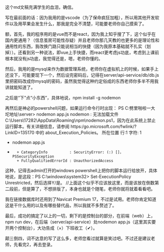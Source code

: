 这个md文稿充满学生的血泪，确信。

写在最前面的话：因为我用的是vscode（为了保命疯狂加粗），所以用其他开发软件以及用苹果会发生什么，那我是完全不清楚，可能要老师你自己摸索了。

额，首先，我的程序用的是vue而不是react，因为我上知乎搜了下，这个似乎在国内更通用？（信息茧房可能性存疑）并且老师你那几天教的也更多的是理论性和通用性的东西，我改换门路只能说相当的快捷（因为我原本基础就不扎实（划掉））。还看到另一种说法，即vue上手快捷，而react更考虑js功底，考虑到上课前根本就没有js功底，我觉得还是，嗯，老师你懂的。

然后，我用的是mysql来作为数据管理系统，老师你在虚拟机上的时候，如果手上还没下，可能要现下一个，然后设完密码后，记得在server/api-service/db/db.js里把密码改成你mysql的密码，虽然我觉得这种约定俗成的东西老师你多半不用我讲就能知道了。

之后是“下”点“小东西”，具体地说，npm install -g nodemon

再然后是神必的powershell问题，如果运行命令行时出现：
PS C:劈里啪啦一大坨地址\server> nodemon app.js
nodemon : 无法加载文件 C:\Users\17282\AppData\Roaming\npm\nodemon.ps1，因为在此系统上禁止运行脚本。有关详细信息，请参阅 https:/go.microsoft.com/fwlink/?LinkID=135170 中的 about_Execution_Policies。
所在位置 行:1 字符: 1
+ nodemon app.js
+ ~~~~~~~
    + CategoryInfo          : SecurityError: (:) []，PSSecurityException
    + FullyQualifiedErrorId : UnauthorizedAccess
这种，记得去admin打开的windows powershell上把你的脚本运行给放开，具体地说，是这段：PS C:\windows\system32> Set-ExecutionPolicy Unrestricted，然后选择Y/是。
//上面这个似乎不应该放这里，而是该放在倒数第二段前，但是算了，不想排版了，本身也就是个随笔，老师你就将就着看看吧。

我在链接数据库时还用到了Navicat Premium 17，不过是试用。老师你肯定知道这是干什么用的以及有哪些替代品，所以我就不多赘述了。

最后，成功的搞定了以上的一切，剩下的是控制台的部分，在前端（web）上，npm run dev，在后端（server/api-service）处nodemon app.js（这里其实要开两个控制台），大功告成（×）下班收工（✔）。

颠三倒四，词不达意的写了这么多，老师您看过就算是笑过吧。不过还是建议老师，先看完2，再去登录。